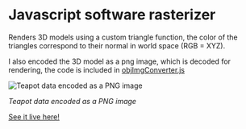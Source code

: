 # Javascript software rasterizer

Renders 3D models using a custom triangle function, the color of the triangles correspond to their normal in world space (RGB = XYZ).

I also encoded the 3D model as a png image, which is decoded for rendering, the code is included in [objImgConverter.js](https://github.com/sdegueldre/software-renderer/blob/master/objImgConverter.js)

![Teapot data encoded as a PNG image](https://sdegueldre.github.io/software-renderer/teapot%20obj.png)

*Teapot data encoded as a PNG image*

[See it live here!](https://sdegueldre.github.io/software-renderer/software%20renderer.html)
